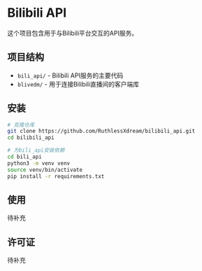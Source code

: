 # Bilibili API

这个项目包含用于与Bilibili平台交互的API服务。

## 项目结构

- `bili_api/` - Bilibili API服务的主要代码
- `blivedm/` - 用于连接Bilibili直播间的客户端库

## 安装

```bash
# 克隆仓库
git clone https://github.com/RuthlessXdream/bilibili_api.git
cd bilibili_api

# 为bili_api安装依赖
cd bili_api
python3 -m venv venv
source venv/bin/activate
pip install -r requirements.txt
```

## 使用

待补充

## 许可证

待补充 